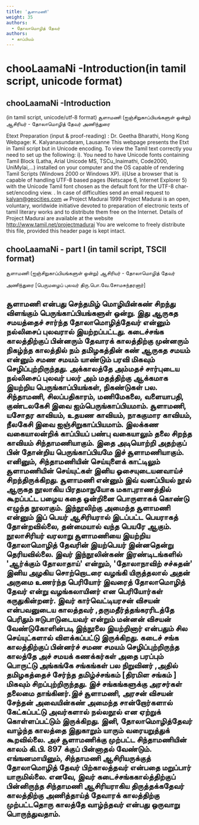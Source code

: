 ```yaml
---
title: 'சூளாமணி'
weight: 35
authors:
  - தோலாமொழித் தேவர்
authors:
  - காப்பியம்
---
```


# chooLaamaNi -Introduction(in tamil script, unicode format)



## chooLaamaNi -Introduction
(in tamil script, unicode/utf-8 format)
சூளாமணி (ஐஞ்சிறுகாப்பியங்களுள் ஒன்று)
ஆசிரியர் - தோலாமொழித் தேவர்
அணிந்துரை

Etext Preparation (input & proof-reading) : Dr. Geetha Bharathi, Hong Kong
Webpage: K. Kalyanasundaram, Lausanne
This webpage presents the Etxt in Tamil script but in Unicode encoding.
To view the Tamil text correctly you need to set up the following:
i). You need to have Unicode fonts containing Tamil Block (Latha,
Arial Unicode MS, TSCu_Inaimathi, Code2000, UniMylai,...) installed on your computer
and the OS capable of rendering Tamil Scripts (Windows 2000 or Windows XP).
ii)Use a browser that is capable of handling UTF-8 based pages
(Netscape 6, Internet Explorer 5) with the Unicode Tamil font chosen as the default font for the UTF-8 char-set/encoding view.
. In case of difficulties send an email request to [kalyan@geocities.com](mailto:kalyan@geocities.com)
ன Project Madurai 1999
Project Madurai is an open, voluntary, worldwide initiative devoted
to preparation of electronic texts of tamil literary works and to
distribute them free on the Internet. Details of Project Madurai are
available at the website http://www.tamil.net/projectmadurai
You are welcome to freely distribute this file, provided this
header page is kept intact.

## chooLaamaNi - part I (in tamil script, TSCII format)
சூளாமணி (ஐஞ்சிறுகாப்பியங்களுள் ஒன்று)
ஆசிரியர் - தோலாமொழித் தேவர்

அணிந்துரை
[பெருமழைப் புலவர் திரு.பொ.வே.சோமசுந்தரனார்]

சூளாமணி என்பது செந்தமிழ் மொழியின்கண் சிறந்து விளங்கும் பெருங்காப்பியங்களுள் ஒன்று. இது ஆருகத சமயத்தைச் சார்ந்த தோலாமொழித்தேவர் என்னும் நல்லிசைப் புலவரால் இயற்றப்பட்டது. கடைச்சங்க காலத்திற்குப் பின்னரும் தேவாரக் காலத்திற்கு முன்னரும் நிகழ்ந்த காலத்தில் நம் தமிழகத்தின் கண் ஆருகத சமயம் என்னும் சமண சமயம் யாண்டும் பரவி மிகவும் செழிப்புற்றிருந்தது. அக்காலத்தே அம்மதச் சார்புடைய நல்லிசைப் புலவர் பலர் அம் மதத்திற்கு ஆக்கமாக இயற்றிய பெருங்காப்பியங்கள், நிகண்டுகள் பல.
சிந்தாமணி, சிலப்பதிகாரம், மணிமேகலை, வளையாபதி, குண்டலகேசி இவை ஐம்பெருங்காப்பியமாம். சூளாமணி, யசோதர காவியம், உதயண காவியம், நாககுமார காவியம், நீலகேசி இவை ஐஞ்சிறுகாப்பியமாம். இலக்கண வகையாலன்றிக் காப்பியப் பண்பு வகையாலும் தலை சிறந்த காவியம் சிந்தாமணியாகும். இதை அடியொற்றி அதற்குப் பின் தோன்றிய பெருங்காப்பியமே இச் சூளாமணியாகும். எனினும், சிந்தாமணியின் செய்யுளைக் காட்டிலும் சூளாமணியின் செய்யுட்கள் இனிய ஓசையுடையனவாய்ச் சிறந்திருக்கிறது.
சூளாமணி என்னும் இவ் வனப்பியல் நூல் ஆருகத நூலாகிய பிரதமாநுயோக மகாபுராணத்தில் கூறப்பட்ட பழைய கதை ஒன்றினை பொருளாகக் கொண்டு எழுந்த நூலாகும். இந்நூலிற்கு அமைந்த சூளாமணி என்னும் இப் பெயர் ஆசிரியரால் இடப்பட்ட பெயராகத் தோன்றவில்லை, தன்மையால் வந்த பெயரே ஆகும்.
நூலாசிரியர் வரலாறு
சூளாமணியை இயற்றிய தோலாமொழித் தேவரின் இயற்பெயர் இன்னதென்று தெரியவில்லை. இவர் இந்நூலின்கண் இரண்டிடங்களில் 'ஆர்க்கும் தோலாதாய்' என்றும், 'தோலாநாவிற் சச்சுதன்' இனிய அழகிய சொற்றொடரை வழங்கி யிருத்தலால் அதன் அருமை உணர்ந்த பெரியோர் இவரைத் தோலாமொழித் தேவர் என்று வழங்கலாயினர் என பெரியோர்கள் கருதுகின்றனர்.
இவர் கார்வெட்டியரசன் விசயன் என்பவனுடைய காலத்தவர் ,தருமதீர்த்தங்கரரிடத்தே பெரிதும் ஈடுபாடுடையவர் என்றும் மன்னன் விசயன் வேண்டுகோளின்படி இந்நூலை இயற்றினார் என்பதும் சில செய்யுட்களால் விளக்கப்பட்டு இருக்கிறது. கடைச் சங்க காலத்திற்குப் பின்னர்ச் சமண சமயம் செழிப்புற்றிருந்த காலத்தே அச் சமயக் கணக்கர்கள் அதை பரப்பும் பொருட்டு அங்கங்கே சங்கங்கள் பல நிறுவினர் ,அதில் தமிழகத்தைச் சேர்ந்த தமிழ்ச்சங்கம் [திரமிள சங்கம் ] மிகவும் சிறப்புற்றிருந்தது. இச் சங்கங்களுக்கு அரசர்கள் தலைமை தாங்கினர்.இச் சூளாமணி, அரசன் விசயன் சேந்தன் அவையின்கண் அமைந்த சான்றோர்களால் கேட்கப்பட்டு அவர்களால் நல்லநூல் என ஏற்றுக் கொள்ளப்பட்டும் இருக்கிறது.
இனி, தோலாமொழித்தேவர் வாழ்ந்த காலத்தை இதுகாறும் யாரும் வரையறுத்துக் கூறவில்லை. அச் சூளாமணிக்கு முற்பட்ட சிந்தாமணியின் காலம் கி.பி. 897 க்குப் பின்னாதல் வேண்டும். எங்ஙனமாயினும், சிந்தாமணி ஆசிரியருக்குத் தோலாமொழித் தேவர் பிற்காலத்தவர் என்பதை மறுப்பார் யாருமில்லை. எனவே, இவர் கடைச்சங்ககால்த்திற்குப் பின்னிருந்த சிந்தாமணி ஆசிரியராகிய திருத்தக்கதேவர் காலத்திற்கு அணித்தாய்த் தேவாரக் காலத்திற்கு முற்பட்டதொரு காலத்தே வாழ்ந்தவர் என்பது ஒருவாறு பொருந்துவதாம்.
------